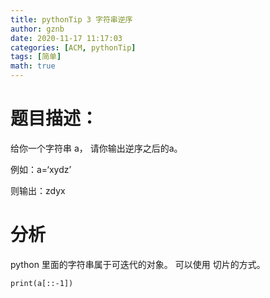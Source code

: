 ```yaml
---
title: pythonTip 3 字符串逆序
author: gznb
date: 2020-11-17 11:17:03
categories: [ACM, pythonTip]
tags: [简单]
math: true
---
```


# 题目描述：
给你一个字符串 a， 请你输出逆序之后的a。

例如：a=‘xydz’

则输出：zdyx

# 分析
python 里面的字符串属于可迭代的对象。 可以使用 切片的方式。

```python3
print(a[::-1])
```
